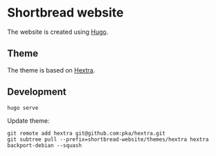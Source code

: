 # Shortbread website

The website is created using [Hugo](https://gohugo.io/).

## Theme

The theme is based on [Hextra](https://imfing.github.io/hextra/docs/).

## Development

```
hugo serve
```

Update theme:

```
git remote add hextra git@github.com:pka/hextra.git
git subtree pull --prefix=shortbread-website/themes/hextra hextra backport-debian --squash
```
